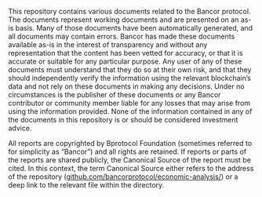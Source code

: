 This repository contains various documents related to the Bancor protocol. The documents represent working documents and are presented on an as-is basis. Many of those documents have been automatically generated, and all documents may contain errors. Bancor has made these documents available as-is in the interest of transparency and without any representation that the content has been vetted for accuracy, or that it is accurate or suitable for any particular purpose. Any user of any of these documents must understand that they do so at their own risk, and that they should independently verify the information using the relevant blockchain’s data and not rely on these documents in making any decisions. Under no circumstances is the publisher of these documents or any Bancor contributor or community member liable for any losses that may arise from using the information provided. None of the information contained in any of the documents in this repository is or should be considered investment advice.

All reports are copyrighted by Bprotocol Foundation (sometimes referred to for simplicity as “Bancor”) and all rights are retained. If reports or parts of the reports are shared publicly, the Canonical Source of the report must be cited. In this context, the term Canonical Source either refers to the address of the repository ([github.com/bancorprotocol/economic-analysis/][url]) or a deep link to the relevant file within the directory.

[url]:https://github.com/bancorprotocol/economic-analysis/